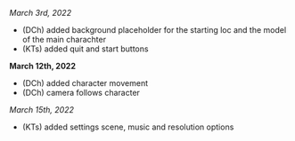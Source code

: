 
*March 3rd, 2022*
- (DCh) added  background placeholder for the starting loc and the model of the main charachter
- (KTs) added quit and start buttons

**March 12th, 2022**
- (DCh) added character movement
- (DCh) camera follows character

*March 15th, 2022*
- (KTs) added settings scene, music and resolution options
